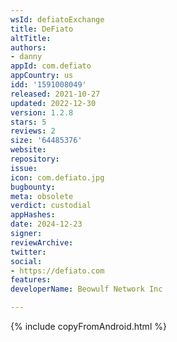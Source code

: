 ```yaml
---
wsId: defiatoExchange
title: DeFiato
altTitle: 
authors:
- danny
appId: com.defiato
appCountry: us
idd: '1591008049'
released: 2021-10-27
updated: 2022-12-30
version: 1.2.8
stars: 5
reviews: 2
size: '64485376'
website: 
repository: 
issue: 
icon: com.defiato.jpg
bugbounty: 
meta: obsolete
verdict: custodial
appHashes: 
date: 2024-12-23
signer: 
reviewArchive: 
twitter: 
social:
- https://defiato.com
features: 
developerName: Beowulf Network Inc

---
```


{% include copyFromAndroid.html %}
